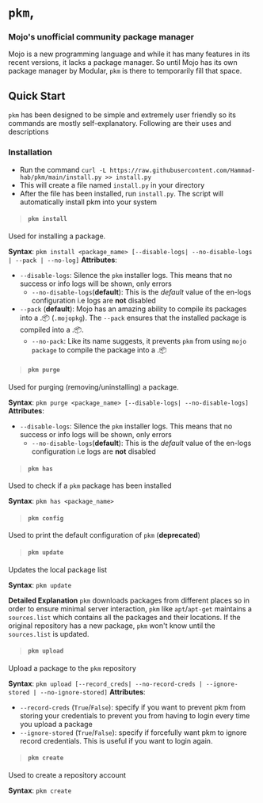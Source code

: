# `pkm`,

### Mojo's unofficial community package manager

Mojo is a new programming language and while it has many features in its recent versions, it lacks a package manager. So until Mojo has its own package manager by Modular, `pkm` is there to temporarily fill that space.

## Quick Start

`pkm` has been designed to be simple and extremely user friendly so its commands are mostly self-explanatory. Following are their uses and descriptions

### Installation

* Run the command `curl -L https://raw.githubusercontent.com/Hammad-hab/pkm/main/install.py >> install.py`
* This will create a file named `install.py` in your directory
* After the file has been installed, run `install.py`. The script will automatically install pkm into your system

> #### `pkm install`

Used for installing a package.

**Syntax**:
          `pkm install <package_name> [--disable-logs| --no-disable-logs | --pack | --no-log]`
**Attributes**:

* `--disable-logs`: Silence the `pkm` installer logs. This means that no success or info logs will be shown, only errors
  * `--no-disable-logs`(**default**): This is the *default* value of the en-logs configuration i.e logs are **not** disabled
* `--pack` (**default**): Mojo has an amazing ability to compile its packages into a
  .📦 (`.mojopkg`). The `--pack` ensures that the installed package is compiled into a .📦.
  * `--no-pack`: Like its name suggests, it prevents `pkm` from
    using `mojo package` to compile the package into a .📦

> #### `pkm purge`

Used for purging (removing/uninstalling) a package.

**Syntax**:
        `pkm purge <package_name> [--disable-logs| --no-disable-logs]`
**Attributes**:

* `--disable-logs`: Silence the `pkm` installer logs. This means that no success or info logs will be shown, only errors
  * `--no-disable-logs`(**default**): This is the *default* value of the en-logs configuration i.e logs are **not** disabled

> #### `pkm has`

Used to check if a `pkm` package has been installed

**Syntax**:
        `pkm has <package_name>`

> #### `pkm config`

Used to print the default configuration of `pkm`
(**deprecated**)

> #### `pkm update`

Updates the local package list

**Syntax**:
          `pkm update`

**Detailed Explanation**
`pkm` downloads packages from different places so in order to ensure minimal server interaction, `pkm` like `apt`/`apt-get` maintains a `sources.list` which contains all the packages and their locations.
If the original repository has a new package, `pkm` won't know until the `sources.list` is updated.

> #### `pkm upload`

Upload a package to the `pkm` repository

**Syntax**:
         `pkm upload [--record_creds| --no-record-creds | --ignore-stored | --no-ignore-stored]`
**Attributes**:

* `--record-creds` (`True`/`False`): specify if you want to prevent pkm from storing your credentials to prevent you from  having to login every time you upload a package
* `--ignore-stored` (`True`/`False`): specify if forcefully want pkm to ignore record credentials. This is useful if you want
  to login again.

> #### `pkm create`

Used to create a repository account

**Syntax**:
          `pkm create`
